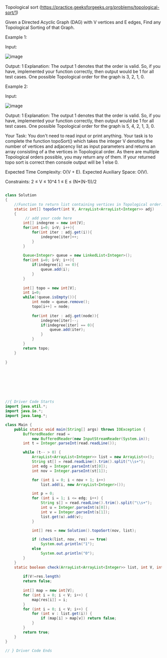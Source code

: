 Topological sort (https://practice.geeksforgeeks.org/problems/topological-sort/1)

Given a Directed Acyclic Graph (DAG) with V vertices and E edges, Find any Topological Sorting of that Graph.


Example 1:

Input:

![image](https://user-images.githubusercontent.com/72649014/195394949-ec4e5c34-ddee-4c84-a92c-7414f7e6e257.png)


Output:
1
Explanation:
The output 1 denotes that the order is
valid. So, if you have, implemented
your function correctly, then output
would be 1 for all test cases.
One possible Topological order for the
graph is 3, 2, 1, 0.


Example 2:

Input:

![image](https://user-images.githubusercontent.com/72649014/195394869-037c63eb-0f62-4261-8a4d-032382b72271.png)


Output:
1
Explanation:
The output 1 denotes that the order is
valid. So, if you have, implemented
your function correctly, then output
would be 1 for all test cases.
One possible Topological order for the
graph is 5, 4, 2, 1, 3, 0.

Your Task:
You don't need to read input or print anything. Your task is to complete the function topoSort()  which takes the integer V denoting the number of vertices and adjacency list as input parameters and returns an array consisting of a the vertices in Topological order. As there are multiple Topological orders possible, you may return any of them. If your returned topo sort is correct then console output will be 1 else 0.


Expected Time Complexity: O(V + E).
Expected Auxiliary Space: O(V).


Constraints:
2 ≤ V ≤ 10^4
1 ≤ E ≤ (N*(N-1))/2



```java

class Solution
{
    //Function to return list containing vertices in Topological order. 
    static int[] topoSort(int V, ArrayList<ArrayList<Integer>> adj) 
    {
         // add your code here
        int[] indegree = new int[V];
        for(int i=0; i<V; i++){
            for(int iter : adj.get(i)){
                indegree[iter]++;
            }
        }
        
        Queue<Integer> queue = new LinkedList<Integer>();
        for(int i=0; i<V; i++){
            if(indegree[i] == 0){
                queue.add(i);
            }
        }
        
        int[] topo = new int[V];
        int i=0;
        while(!queue.isEmpty()){
            int node = queue.remove();
            topo[i++] = node;
            
            for(int iter : adj.get(node)){
                indegree[iter]--;
                if(indegree[iter] == 0){
                    queue.add(iter);
                }
            }
        }
        return topo;
    }
    
}








//{ Driver Code Starts
import java.util.*;
import java.io.*;
import java.lang.*;

class Main {
    public static void main(String[] args) throws IOException {
        BufferedReader read =
            new BufferedReader(new InputStreamReader(System.in));
        int t = Integer.parseInt(read.readLine());

        while (t-- > 0) {
            ArrayList<ArrayList<Integer>> list = new ArrayList<>();
            String st[] = read.readLine().trim().split("\\s+");
            int edg = Integer.parseInt(st[0]);
            int nov = Integer.parseInt(st[1]);

            for (int i = 0; i < nov + 1; i++)
                list.add(i, new ArrayList<Integer>());

            int p = 0;
            for (int i = 1; i <= edg; i++) {
                String s[] = read.readLine().trim().split("\\s+");
                int u = Integer.parseInt(s[0]);
                int v = Integer.parseInt(s[1]);
                list.get(u).add(v);
            }

            int[] res = new Solution().topoSort(nov, list);

            if (check(list, nov, res) == true)
                System.out.println("1");
            else
                System.out.println("0");
        }
    }
    static boolean check(ArrayList<ArrayList<Integer>> list, int V, int[] res) {
        
        if(V!=res.length)
        return false;
        
        int[] map = new int[V];
        for (int i = 0; i < V; i++) {
            map[res[i]] = i;
        }
        for (int i = 0; i < V; i++) {
            for (int v : list.get(i)) {
                if (map[i] > map[v]) return false;
            }
        }
        return true;
    }
}

// } Driver Code Ends

```


